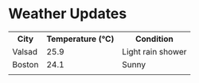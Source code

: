 # Weather Updates

<!-- WEATHER-UPDATE-START -->
<table><tr><th>City</th><th>Temperature (°C)</th><th>Condition</th></tr><tr><td>Valsad</td><td>25.9</td><td>Light rain shower</td></tr><tr><td>Boston</td><td>24.1</td><td>Sunny</td></tr><tr><td></td><td></td><td></td></tr></table>
<!-- WEATHER-UPDATE-END -->
